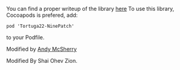 You can find a proper writeup of the library [here](http://blog.tortuga22.com/2010/05/31/announcing-tortuga-22-ninepatch/)
To use this library, Cocoapods is prefered, add:

```
pod 'Tortuga22-NinePatch'
```

to your Podfile.


Modified by [Andy McSherry](http://www.andymcsherry.com)

Modified By Shai Ohev Zion.
